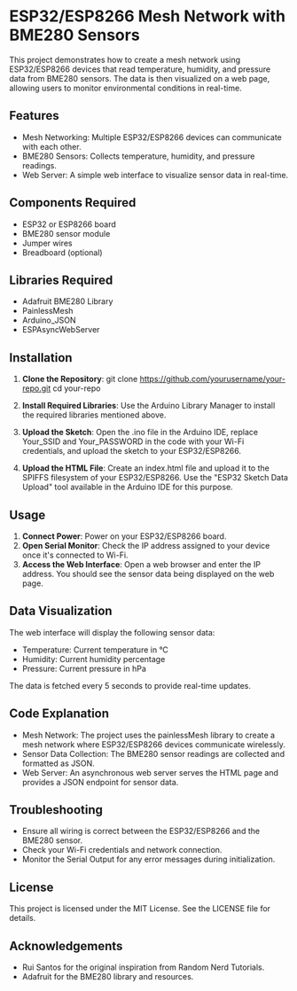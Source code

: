 # ESP32/ESP8266 Mesh Network with BME280 Sensors

This project demonstrates how to create a mesh network using ESP32/ESP8266 devices that read temperature, humidity, and pressure data from BME280 sensors. The data is then visualized on a web page, allowing users to monitor environmental conditions in real-time.

## Features

- Mesh Networking: Multiple ESP32/ESP8266 devices can communicate with each other.
- BME280 Sensors: Collects temperature, humidity, and pressure readings.
- Web Server: A simple web interface to visualize sensor data in real-time.

## Components Required

- ESP32 or ESP8266 board
- BME280 sensor module
- Jumper wires
- Breadboard (optional)

## Libraries Required

- Adafruit BME280 Library
- PainlessMesh
- Arduino_JSON
- ESPAsyncWebServer

## Installation

1. **Clone the Repository**:
   git clone https://github.com/yourusername/your-repo.git
   cd your-repo

2. **Install Required Libraries**:
   Use the Arduino Library Manager to install the required libraries mentioned above.

3. **Upload the Sketch**:
   Open the .ino file in the Arduino IDE, replace Your_SSID and Your_PASSWORD in the code with your Wi-Fi credentials, and upload the sketch to your ESP32/ESP8266.

4. **Upload the HTML File**:
   Create an index.html file and upload it to the SPIFFS filesystem of your ESP32/ESP8266. Use the "ESP32 Sketch Data Upload" tool available in the Arduino IDE for this purpose.

## Usage

1. **Connect Power**: Power on your ESP32/ESP8266 board.
2. **Open Serial Monitor**: Check the IP address assigned to your device once it's connected to Wi-Fi.
3. **Access the Web Interface**: Open a web browser and enter the IP address. You should see the sensor data being displayed on the web page.

## Data Visualization

The web interface will display the following sensor data:

- Temperature: Current temperature in °C
- Humidity: Current humidity percentage
- Pressure: Current pressure in hPa

The data is fetched every 5 seconds to provide real-time updates.

## Code Explanation

- Mesh Network: The project uses the painlessMesh library to create a mesh network where ESP32/ESP8266 devices communicate wirelessly.
- Sensor Data Collection: The BME280 sensor readings are collected and formatted as JSON.
- Web Server: An asynchronous web server serves the HTML page and provides a JSON endpoint for sensor data.

## Troubleshooting

- Ensure all wiring is correct between the ESP32/ESP8266 and the BME280 sensor.
- Check your Wi-Fi credentials and network connection.
- Monitor the Serial Output for any error messages during initialization.

## License

This project is licensed under the MIT License. See the LICENSE file for details.

## Acknowledgements

- Rui Santos for the original inspiration from Random Nerd Tutorials.
- Adafruit for the BME280 library and resources.


